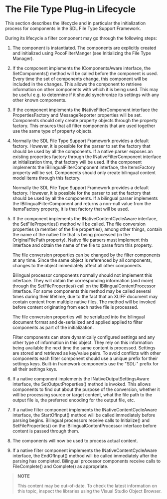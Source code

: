 The File Type Plug-in Lifecycle
==

This section describes the lifecycle and in particular the initialization process for components in the SDL File Type Support Framework.

During its lifecycle a filter component may go through the following steps:

1. The component is instantiated.
The components are explicitly created and initialized using PocoFilterManger (see Initializing the File Type Manager).

2. If the component implements the IComponentsAware interface, the SetComponents() method will be called before the component is used. Every time the set of components change, this component will be included in the changes.
This allows the component to retrieve information on other components with which it is being used. This may be useful e.g. to determine if it should synchronize its settings with any other known components.

3. If the component implements the INativeFilterComponent interface the PropertiesFactory and MessageReporter properties will be set. Components should only create property objects through the property factory. This ensures that all filter components that are used together use the same type of property objects.

4. Normally the SDL File Type Support Framework provides a default factory. However, it is possible for the parser to set the factory that should be used by all the components. If a native parser exposes an existing properties factory through the INativeFilterComponent interface at initialization time, that factory will be used.
If the component implements the IBilingualFilterComponent interface, the ItemsFactory property will be set. Components should only create bilingual content model items through this factory.

    Normally the SDL File Type Support Framework provides a default factory. However, it is possible for the parser to set the factory that should be used by all the components. If a bilingual parser implements the IBilingualFilterComponent and returns a non-null value from the ItemsFactory property, it is that factory that will be used.

5. If the component implements the INativeContentCycleAware interface, the SetFileProperties() method will be called. The file conversion properties (a member of the file properties), among other things, contain the name of the native file that is being processed (in the OriginalFilePath property). Native file parsers must implement this interface and obtain the name of the file to parse from this property.

    The file conversion properties can be changed by the filter components at any time. Since the same object is referenced by all components, changes to the object immediately affect all other components.

    Bilingual processor components normally should not implement this interface. They will obtain the corresponding information (and more) through the SetFileProperties() call on the IBilingualContentProcessor interface.
    For some components this method may be called several times during their lifetime, due to the fact that an XLIFF document may contain content from multiple native files. The method will be invoked before content originating from each native file is processed.

    The file conversion properties will be serialized into the bilingual document format and de-serialized and applied applied to filter components as part of the initialization.

    Filter components can store dynamically configured settings and any other type of information in this object. They rely on this information being available the next time the same content is processed. Settings are stored and retrieved as key/value pairs. To avoid conflicts with other components each filter component should use a unique prefix for their settings keys. Built-in framework components use the "SDL:" prefix for all their settings keys.

6. If a native component implements the INativeOutputSettingsAware interface, the SetOutputProperties() method is invoked.
This allows components to find out about the purpose of the conversion, whether it will be processing source or target content, what the file path to the output file is, the preferred encoding for the output file, etc.

7. If a native filter component implements the INativeContentCycleAware interface, the StartOfInput() method will be called immediately before parsing begins.
Bilingual processors receive calls to Initialize() and SetFileProperties() on the IBilingualContentProcessor interface before content is passed through them.

8. The components will now be used to process actual content.
9. If a native filter component implements the INativeContentCycleAware interface, the EndOfInput() method will be called immediately after the parsing has completed.
Bilingual processor components receive calls to FileComplete() and Complete() as appropriate.


>**NOTE**
>
> This content may be out-of-date. To check the latest information on this topic, inspect the libraries using the Visual Studio Object Browser.